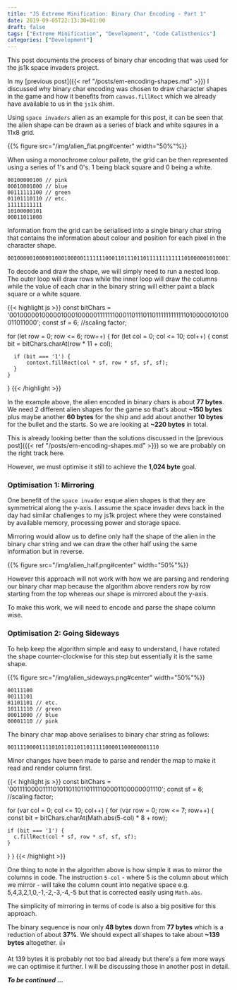```yaml
---
title: "JS Extreme Minification: Binary Char Encoding - Part 1"
date: 2019-09-05T22:13:30+01:00
draft: false
tags: ["Extreme Minification", "Development", "Code Calisthenics"]
categories: ["Development"]
---
```


This post documents the process of binary char encoding that was used for the js1k space invaders project.

<!--more-->

In my [previous post]({{< ref "/posts/em-encoding-shapes.md" >}}) I discussed why binary char encoding was chosen to draw character shapes in the game and how it benefits from `canvas.fillRect` which we already have available to us in the `js1k` shim.

Using `space invaders` alien as an example for this post, it can be seen that the alien shape can be drawn as a series of black and white sqaures in a 11x8 grid.

{{% figure src="/img/alien_flat.png#center" width="50%"%}}

When using a monochrome colour pallete, the grid can be then represented using a series of 1's and 0's. 1 being black square and 0 being a white.

```
00100000100 // pink
00010001000 // blue
00111111100 // green
01101110110 // etc.
11111111111
10100000101
00011011000
```

Information from the grid can be serialised into a single binary char string that contains the information about colour and position for each pixel in the character shape.

```
00100000100000100010000011111110001101110110111111111111010000010100011011000
```

To decode and draw the shape, we will simply need to run a nested loop. The outer loop will draw rows while the inner loop will draw the columns while the value of each char in the binary string will either paint a black square or a white square.


{{< highlight js >}}
  const bitChars = '00100000100000100010000011111110001101110110111111111111010000010100011011000';
  const sf = 6; //scaling factor;

  for (let row = 0; row <= 6; row++) {
    for (let col = 0; col <= 10; col++) {
      const bit = bitChars.charAt(row * 11 + col);

      if (bit === '1') {
          context.fillRect(col * sf, row * sf, sf, sf);
      }
    }
  }
{{< /highlight >}}

In the example above, the alien encoded in binary chars is about **77 bytes**. We need 2 different alien shapes for the game so that's about **~150 bytes** plus maybe another **60 bytes** for the ship and add about another **10 bytes** for the bullet and the starts. So we are looking at **~220 bytes** in total.

This is already looking better than the solutions discussed in the [previous post]({{< ref "/posts/em-encoding-shapes.md" >}}) so we are probably on the right track here.

However, we must optimise it still to achieve the **1,024 byte** goal.

### Optimisation 1: Mirroring

One benefit of the `space invader` esque alien shapes is that they are symmetrical along the y-axis. I assume the space invader devs back in the day had similar challenges to my js1k project where they were constained by available memory, processing power and storage space.

Mirroring would allow us to define only half the shape of the alien in the binary char string and we can draw the other half using the same information but in reverse.

{{% figure src="/img/alien_half.png#center" width="50%"%}}

However this approach will not work with how we are parsing and rendering our binary char map because the algorithm above renders row by row starting from the top whereas our shape is mirrored about the y-axis.

To make this work, we will need to encode and parse the shape column wise.

### Optimisation 2: Going Sideways

To help keep the algorithm simple and easy to understand, I have rotated the shape counter-clockwise for this step but essentially it is the same shape.

{{% figure src="/img/alien_sideways.png#center" width="50%"%}}

```
00111100
00111101
01101101 // etc.
10111110 // green
00011000 // blue
00001110 // pink
```

The binary char map above serialises to binary char string as follows:

```
001111000011110101101101101111100001100000001110
```

Minor changes have been made to parse and render the map to make it read and render column first.

{{< highlight js >}}
const bitChars = '001111000011110101101101101111100001100000001110';
const sf = 6; //scaling factor;

for (var col = 0; col <= 10; col++) {
  for (var row = 0; row <= 7; row++) {
    const bit = bitChars.charAt(Math.abs(5-col) * 8 + row);

    if (bit === '1') {
      c.fillRect(col * sf, row * sf, sf, sf);
    }
  }
}
{{< /highlight >}}

One thing to note in the algorithm above is how simple it was to mirror the columns in code. The instruction `5-col` - where 5 is the column about which we mirror - will take the column count into negative space e.g. 5,4,3,2,1,0,-1,-2,-3,-4,-5 but that is corrected easily using `Math.abs`.

The simplicity of mirroring in terms of code is also a big positive for this approach.

The binary sequence is now only **48 bytes** down from **77 bytes** which is a reduction of about **37%**. We should expect all shapes to take about **~139 bytes** altogether. :+1:

At 139 bytes it is probably not too bad already but there's a few more ways we can optimise it further. I will be discussing those in another post in detail.

***To be continued ...***

